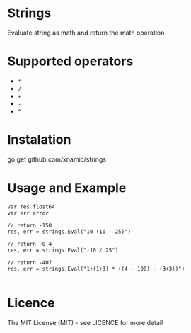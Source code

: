 # Strings
Evaluate string as math and return the math operation

# Supported operators
- `*`
- `/`
- `+`
- `-`
- `^`

# Instalation
go get github.com/xnamic/strings

# Usage and Example

```
var res float64
var err error

// return -150
res, err = strings.Eval("10 (10 - 25)")

// return -0.4
res, err = strings.Eval("-10 / 25")

// return -407
res, err = strings.Eval("1+(1+3) * ((4 - 100) - (3+3))")


```


# Licence
The MIT License (MIT) - see LICENCE for more detail



